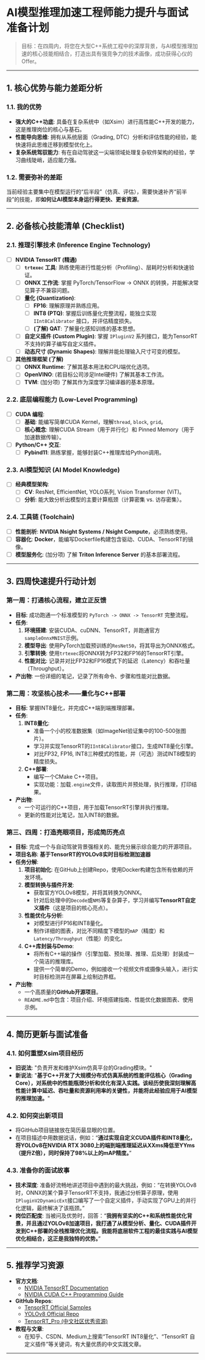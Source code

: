 
# AI模型推理加速工程师能力提升与面试准备计划

> 目标：在四周内，将您在大型C++系统工程中的深厚背景，与AI模型推理加速的核心技能相结合，打造出具有强竞争力的技术画像，成功获得心仪的Offer。

---

## 1. 核心优势与能力差距分析

### 1.1. 我的优势
- **强大的C++功底**: 具备在复杂系统中（如Xsim）进行高性能C++开发的能力，这是推理岗位的核心与基石。
- **性能导向思维**: 拥有从系统层面（Grading, DTC）分析和评估性能的经验，能快速将此思维迁移到模型优化上。
- **复杂系统驾驭能力**: 有在自动驾驶这一尖端领域处理复杂软件架构的经验，学习曲线陡峭，适应能力强。

### 1.2. 需要弥补的差距
当前经验主要集中在模型运行的“后半段”（仿真、评估），需要快速补齐“前半段”的技能，即**如何让AI模型本身运行得更快、更省资源**。

---

## 2. 必备核心技能清单 (Checklist)

### 2.1. 推理引擎技术 (Inference Engine Technology)
- [ ] **NVIDIA TensorRT (精通)**
  - [ ] **`trtexec` 工具**: 熟练使用进行性能分析（Profiling）、层耗时分析和快速验证。
  - [ ] **ONNX 工作流**: 掌握 PyTorch/TensorFlow -> ONNX 的转换，并能解决常见算子不兼容问题。
  - [ ] **量化 (Quantization)**:
    - [ ] **FP16**: 理解原理并熟练应用。
    - [ ] **INT8 (PTQ)**: 掌握后训练量化完整流程，能独立实现 `IInt8Calibrator` 接口，并评估精度损失。
    - [ ] **(了解) QAT**: 了解量化感知训练的基本思想。
  - [ ] **自定义插件 (Custom Plugin)**: 掌握 `IPluginV2` 系列接口，能为TensorRT不支持的算子编写自定义插件。
  - [ ] **动态尺寸 (Dynamic Shapes)**: 理解并能处理输入尺寸可变的模型。

- [ ] **其他推理框架 (了解)**
  - [ ] **ONNX Runtime**: 了解其基本用法和CPU端优化选项。
  - [ ] **OpenVINO**: (若目标公司涉足Intel硬件) 了解其基本工作流。
  - [ ] **TVM**: (加分项) 了解其作为深度学习编译器的基本原理。

### 2.2. 底层编程能力 (Low-Level Programming)
- [ ] **CUDA 编程**:
  - [ ] **基础**: 能编写简单CUDA Kernel，理解`thread`, `block`, `grid`。
  - [ ] **核心概念**: 理解CUDA Stream（用于并行化）和 Pinned Memory（用于加速数据传输）。
- [ ] **Python/C++ 交互**:
  - [ ] **Pybind11**: 熟练掌握，能够封装C++推理库给Python调用。

### 2.3. AI模型知识 (AI Model Knowledge)
- [ ] **经典模型架构**:
  - [ ] **CV**: ResNet, EfficientNet, YOLO系列, Vision Transformer (ViT)。
  - [ ] **分析**: 能大致分析出模型的主要计算瓶颈（计算密集 vs. 访存密集）。

### 2.4. 工具链 (Toolchain)
- [ ] **性能剖析**: **NVIDIA Nsight Systems / Nsight Compute**，必须熟练使用。
- [ ] **容器化**: **Docker**，能编写Dockerfile构建包含驱动、CUDA、TensorRT的镜像。
- [ ] **模型服务化**: (加分项) 了解 **Triton Inference Server** 的基本部署流程。

---

## 3. 四周快速提升行动计划

### 第一周：打通核心流程，建立正反馈
- **目标**: 成功跑通一个标准模型的 `PyTorch -> ONNX -> TensorRT` 完整流程。
- **任务**:
  1.  **环境搭建**: 安装CUDA、cuDNN、TensorRT，并跑通官方`sampleOnnxMNIST`示例。
  2.  **模型导出**: 使用PyTorch加载预训练的`ResNet50`，将其导出为ONNX格式。
  3.  **引擎转换**: 使用`trtexec`将ONNX转为FP32和FP16的TensorRT引擎。
  4.  **性能对比**: 记录并对比FP32和FP16模式下的延迟（Latency）和吞吐量（Throughput）。
- **产出物**: 一份详细的笔记，记录了所有命令、步骤和性能对比数据。

### 第二周：攻坚核心技术——量化与C++部署
- **目标**: 掌握INT8量化，并完成C++端到端推理部署。
- **任务**:
  1.  **INT8量化**:
      - 准备一个小的校准数据集（如ImageNet验证集中的100-500张图片）。
      - 学习并实现TensorRT的`IInt8Calibrator`接口，生成INT8量化引擎。
      - 对比FP32, FP16, INT8三种模式的性能，并（可选）测试INT8模型的精度损失。
  2.  **C++部署**:
      - 编写一个CMake C++项目。
      - 实现功能：加载`.engine`文件，读取图片并预处理，执行推理，打印结果。
- **产出物**:
  - 一个可运行的C++项目，用于加载TensorRT引擎并执行推理。
  - 更新的性能对比笔记，加入INT8的数据。

### 第三、四周：打造亮眼项目，形成简历亮点
- **目标**: 完成一个与自动驾驶背景强相关的、能充分展示综合能力的开源项目。
- **项目名称**: **基于TensorRT的YOLOv8实时目标检测加速器**
- **任务分解**:
  1.  **项目初始化**: 在GitHub上创建Repo，使用Docker构建包含所有依赖的开发环境。
  2.  **模型转换与插件开发**:
      - 获取官方YOLOv8模型，并将其转换为ONNX。
      - 针对后处理中的`Decode`或`NMS`等复杂算子，学习并编写**TensorRT自定义插件**（这是项目的核心亮点）。
  3.  **性能优化与分析**:
      - 对模型进行FP16和INT8量化。
      - 制作详细的图表，对比不同精度下模型的`mAP`（精度）和`Latency/Throughput`（性能）的变化。
  4.  **C++库封装与Demo**:
      - 将所有C++端的操作（引擎加载、预处理、推理、后处理）封装成一个简洁的推理库。
      - 提供一个简单的Demo，例如接收一个视频文件或摄像头输入，进行实时目标检测并在屏幕上绘制边界框。
- **产出物**:
  - 一个高质量的**GitHub开源项目**。
  - `README.md`中包含：项目介绍、环境搭建指南、性能优化数据图表、使用示例。

---

## 4. 简历更新与面试准备

### 4.1. 如何重塑Xsim项目经历
- **旧说法**: "负责开发和维护Xsim仿真平台的Grading模块。"
- **新说法**: "**基于C++开发了大规模分布式仿真系统的性能评估核心（Grading Core），对系统中的性能瓶颈分析和优化有深入实践。该经历使我深刻理解高性能计算中延迟、吞吐量和资源利用率的关键性，并能将此经验应用于AI模型的推理加速。**"

### 4.2. 如何突出新项目
- 将GitHub项目链接放在简历最显眼的位置。
- 在项目描述中用数据说话，例如：“**通过实现自定义CUDA插件和INT8量化，将YOLOv8在NVIDIA RTX 3080上的端到端推理延迟从XXms降低至YYms（提升Z倍），同时保持了98%以上的mAP精度。**”

### 4.3. 准备你的面试故事
- **技术深度**: 准备好流畅地讲述项目中遇到的最大挑战，例如：“在转换YOLOv8时，ONNX的某个算子TensorRT不支持，我通过分析算子原理，使用`IPluginV2DynamicExt`接口编写了一个自定义插件，手动实现了GPU上的并行化逻辑，最终解决了该瓶颈。”
- **岗位匹配度**: 当被问及优势时，回答：“**我拥有坚实的C++和系统性能优化背景，并且通过YOLOv8加速项目，我打通了从模型分析、量化、CUDA插件开发到C++部署的全栈推理优化流程。我能将底层软件工程的最佳实践与AI模型优化相结合，这正是我独特的优势。**”

---

## 5. 推荐学习资源
- **官方文档**:
  - [NVIDIA TensorRT Documentation](https://docs.nvidia.com/deeplearning/tensorrt/developer-guide/index.html)
  - [NVIDIA CUDA C++ Programming Guide](https://docs.nvidia.com/cuda/cuda-c-programming-guide/index.html)
- **GitHub Repos**:
  - [TensorRT Official Samples](https://github.com/NVIDIA/TensorRT/tree/main/samples)
  - [YOLOv8 Official Repo](https://github.com/ultralytics/ultralytics)
  - [TensorRT_Pro (中文社区优秀资源)](https://github.com/shouxieai/tensorrt_pro)
- **教程与文章**:
  - 在知乎、CSDN、Medium上搜索“TensorRT INT8量化”、“TensorRT 自定义插件”等关键词，有大量优质的中文实践文章。

---
